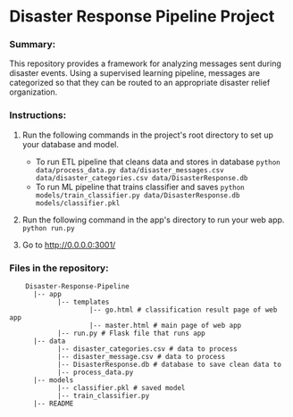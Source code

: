 # Disaster Response Pipeline Project

### Summary:
This repository provides a framework for analyzing messages sent during disaster events. 
Using a supervised learning pipeline, messages are categorized so that they can be routed to an 
appropriate disaster relief organization.


### Instructions:
1. Run the following commands in the project's root directory to set up your database and model.

    - To run ETL pipeline that cleans data and stores in database
        `python data/process_data.py data/disaster_messages.csv data/disaster_categories.csv data/DisasterResponse.db`
    - To run ML pipeline that trains classifier and saves
        `python models/train_classifier.py data/DisasterResponse.db models/classifier.pkl`

2. Run the following command in the app's directory to run your web app.
    `python run.py`

3. Go to http://0.0.0.0:3001/


### Files in the repository:
        Disaster-Response-Pipeline
          |-- app
                |-- templates
                        |-- go.html # classification result page of web app
                        |-- master.html # main page of web app
                |-- run.py # Flask file that runs app
          |-- data
                |-- disaster_categories.csv # data to process
                |-- disaster_message.csv # data to process 
                |-- DisasterResponse.db # database to save clean data to
                |-- process_data.py
          |-- models
                |-- classifier.pkl # saved model
                |-- train_classifier.py
          |-- README

